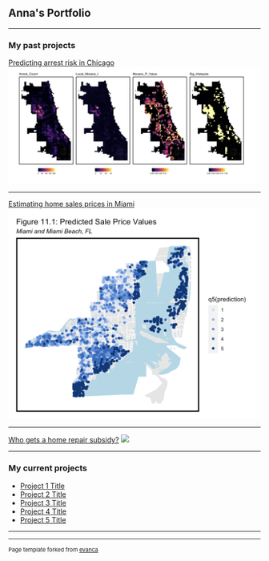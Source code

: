 ## Anna's Portfolio

---

### My past projects

[Predicting arrest risk in Chicago](/sample_page)
<img src="images/predPol.jpg?raw=true"/>

---
[Estimating home sales prices in Miami](/file/PANDA_Midterm.html)
<img src="images/pricesMiami.jpg?raw=true"/>

---
[Who gets a home repair subsidy?](https://github.com/annaduan09/Home-Repair-Tax-Credit-Program/blob/master/AnnaDuan_HW4_MUSA508.html)
<img src="images/dummy_thumbnail.jpg?raw=true"/>

---

### My current projects

- [Project 1 Title](http://example.com/)
- [Project 2 Title](http://example.com/)
- [Project 3 Title](http://example.com/)
- [Project 4 Title](http://example.com/)
- [Project 5 Title](http://example.com/)

---




---
<p style="font-size:11px">Page template forked from <a href="https://github.com/evanca/quick-portfolio">evanca</a></p>
<!-- Remove above link if you don't want to attibute -->
